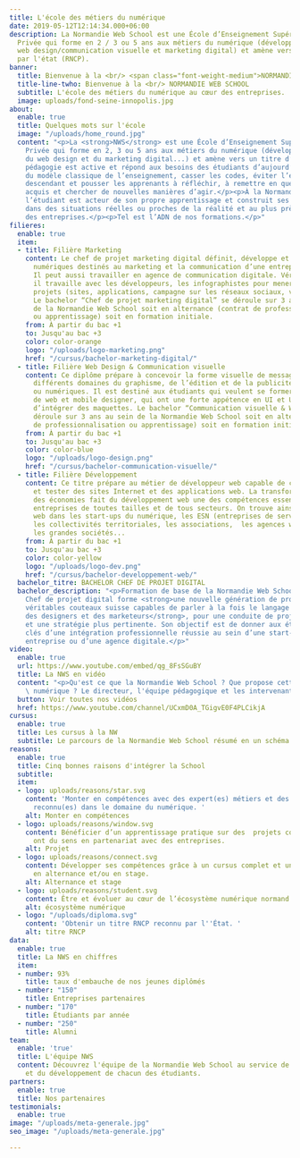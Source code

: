 ```yaml
---
title: L'école des métiers du numérique
date: 2019-05-12T12:14:34.000+06:00
description: La Normandie Web School est une École d’Enseignement Supérieur Technique
  Privée qui forme en 2 / 3 ou 5 ans aux métiers du numérique (développement web,
  web design/communication visuelle et marketing digital) et amène vers un titre reconnu
  par l'état (RNCP).
banner:
  title: Bienvenue à la <br/> <span class="font-weight-medium">NORMANDIE WEB SCHOOL</span>
  title-line-twho: Bienvenue à la <br/> NORMANDIE WEB SCHOOL
  subtitle: L'école des métiers du numérique au cœur des entreprises.
  image: uploads/fond-seine-innopolis.jpg
about:
  enable: true
  title: Quelques mots sur l'école
  image: "/uploads/home_round.jpg"
  content: "<p>La <strong>NWS</strong> est une École d’Enseignement Supérieur Technique
    Privée qui forme en 2, 3 ou 5 ans aux métiers du numérique (développement web,
    du web design et du marketing digital...) et amène vers un titre d’état (RNCP).</p><p>Notre
    pédagogie est active et répond aux besoins des étudiants d’aujourd’hui. Sortir
    du modèle classique de l’enseignement, casser les codes, éviter l’enseignement
    descendant et pousser les apprenants à réfléchir, à remettre en question leurs
    acquis et chercher de nouvelles manières d’agir.</p><p>À la Normandie Web School
    l’étudiant est acteur de son propre apprentissage et construit ses compétences
    dans des situations réelles ou proches de la réalité et au plus près des besoins
    des entreprises.</p><p>Tel est l’ADN de nos formations.</p>"
filieres:
  enable: true
  item:
  - title: Filière Marketing
    content: Le chef de projet marketing digital définit, développe et gère les outils
      numériques destinés au marketing et la communication d’une entreprise ou organisation.
      Il peut aussi travailler en agence de communication digitale. Véritable interface,
      il travaille avec les développeurs, les infographistes pour mener à bien les
      projets (sites, applications, campagne sur les réseaux sociaux, vidéo etc...).
      Le bachelor “Chef de projet marketing digital” se déroule sur 3 ans au sein
      de la Normandie Web School soit en alternance (contrat de professionnalisation
      ou apprentissage) soit en formation initiale. 
    from: À partir du bac +1
    to: Jusqu'au bac +3
    color: color-orange
    logo: "/uploads/logo-marketing.png"
    href: "/cursus/bachelor-marketing-digital/"
  - title: Filière Web Design & Communication visuelle
    content: Ce diplôme prépare à concevoir la forme visuelle de messages dans les
      différents domaines du graphisme, de l’édition et de la publicité, imprimés
      ou numériques. Il est destiné aux étudiants qui veulent se former aux métiers
      de web et mobile designer, qui ont une forte appétence en UI et UX et capables
      d’intégrer des maquettes. Le bachelor “Communication visuelle & Webdesign" se
      déroule sur 3 ans au sein de la Normandie Web School soit en alternance (contrat
      de professionnalisation ou apprentissage) soit en formation initiale. 
    from: À partir du bac +1
    to: Jusqu'au bac +3
    color: color-blue
    logo: "/uploads/logo-design.png"
    href: "/cursus/bachelor-communication-visuelle/"
  - title: Filière Développement
    content: Ce titre prépare au métier de développeur web capable de créer, coder,
      et tester des sites Internet et des applications web. La transformation digitale
      des économies fait du développement web une des compétences essentielles des
      entreprises de toutes tailles et de tous secteurs. On trouve ainsi des développeurs
      web dans les start-ups du numérique, les ESN (entreprises de services numériques), 
      les collectivités territoriales, les associations,  les agences web, les PME,
      les grandes sociétés...
    from: À partir du bac +1
    to: Jusqu'au bac +3
    color: color-yellow
    logo: "/uploads/logo-dev.png"
    href: "/cursus/bachelor-developpement-web/"
  bachelor_titre: BACHELOR CHEF DE PROJET DIGITAL
  bachelor_description: "<p>Formation de base de la Normandie Web School, le Bachelor
    Chef de projet digital forme <strong>une nouvelle génération de professionnels,
    véritables couteaux suisse capables de parler à la fois le langage des développeurs,
    des designers et des marketeurs</strong>, pour une conduite de projet plus efficace
    et une stratégie plus pertinente. Son objectif est de donner aux étudiants les
    clés d’une intégration professionnelle réussie au sein d’une start-up, d’une grande
    entreprise ou d’une agence digitale.</p>"
video:
  enable: true
  url: https://www.youtube.com/embed/qg_8FsSGuBY
  title: La NWS en vidéo
  content: "<p>Qu'est ce que la Normandie Web School ? Que propose cette école 100%
    \ numérique ? Le directeur, l'équipe pédagogique et les intervenants vous répondent.</p>"
  button: Voir toutes nos vidéos
  href: https://www.youtube.com/channel/UCxmD0A_TGigvE0F4PLCikjA
cursus:
  enable: true
  title: Les cursus à la NW
  subtitle: Le parcours de la Normandie Web School résumé en un schéma.
reasons:
  enable: true
  title: Cinq bonnes raisons d'intégrer la School
  subtitle: 
  item:
  - logo: uploads/reasons/star.svg
    content: 'Monter en compétences avec des expert(es) métiers et des professionnel(les)
      reconnu(es) dans le domaine du numérique. '
    alt: Monter en compétences
  - logo: uploads/reasons/window.svg
    content: Bénéficier d’un apprentissage pratique sur des  projets concrets et qui
      ont du sens en partenariat avec des entreprises.
    alt: Projet
  - logo: uploads/reasons/connect.svg
    content: Développer ses compétences grâce à un cursus complet et une mise en pratique
      en alternance et/ou en stage.
    alt: Alternance et stage
  - logo: uploads/reasons/student.svg
    content: Être et évoluer au cœur de l’écosystème numérique normand.
    alt: écosystème numérique
  - logo: "/uploads/diploma.svg"
    content: 'Obtenir un titre RNCP reconnu par l''État. '
    alt: titre RNCP
data:
  enable: true
  title: La NWS en chiffres
  item:
  - number: 93%
    title: taux d'embauche de nos jeunes diplômés
  - number: "150"
    title: Entreprises partenaires
  - number: "170"
    title: Étudiants par année
  - number: "250"
    title: Alumni
team:
  enable: 'true'
  title: L'équipe NWS
  content: Découvrez l'équipe de la Normandie Web School au service de la pédagogie
    et du développement de chacun des étudiants.
partners:
  enable: true
  title: Nos partenaires
testimonials:
  enable: true
image: "/uploads/meta-generale.jpg"
seo_image: "/uploads/meta-generale.jpg"

---
```

